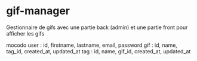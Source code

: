 # gif-manager

Gestionnaire de gifs avec une partie back (admin) et une partie front pour afficher les gifs

mocodo
user : id, firstname, lastname, email, password
gif : id, name, tag_id, created_at, updated_at
tag : id, name, gif_id, created_at, updated_at